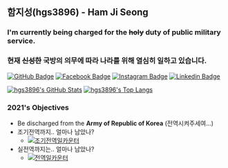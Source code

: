 ## 함지성(hgs3896) - Ham Ji Seong

### I'm currently being charged for the ~~holy~~ duty of **public military service**.
### 현재 ~~신성한~~ **국방의 의무**에 따라 나라를 위해 열심히 일하고 있습니다.

[![GitHub Badge](https://img.shields.io/badge/-GitHub-333?style=flat-square&logo=GitHub&logoColor=white&link=https://www.github.com/hgs3896)](https://www.github.com/hgs3896)
[![Facebook Badge](https://img.shields.io/badge/-Facebook-3b5998?style=flat-square&logo=facebook&logoColor=white&link=https://www.facebook.com/hgs3896)](https://www.facebook.com/hgs3896)
[![Instagram Badge](https://img.shields.io/badge/-Instagram-8a3ab9?style=flat-square&logo=Instagram&logoColor=white&link=https://www.instagram.com/ham_ji_seong/)](https://www.instagram.com/ham_ji_seong/)
[![Linkedin Badge](https://img.shields.io/badge/-LinkedIn-0e76a8?style=flat-square&logo=Linkedin&logoColor=white&link=https://www.linkedin.com/in/hgs3896/)](https://www.linkedin.com/in/hgs3896/)


[![hgs3896's GitHub Stats](https://github-readme-stats.vercel.app/api?username=hgs3896&count_private=true&cache_seconds=1800&show_icons=true&theme=dracula&locale=kr&hide=contribs)](https://github.com/anuraghazra/github-readme-stats) 
[![hgs3896's Top Langs](https://github-readme-stats.vercel.app/api/top-langs/?username=hgs3896&theme=dracula&locale=kr&layout=compact&cache_seconds=1800)](https://github.com/anuraghazra/github-readme-stats)

### 2021's Objectives

- Be discharged from the **Army of Republic of Korea** (전역시켜주세여...)
- 조기전역까지.. 얼마나 남았나?
  + [![조기전역일카운터](http://static-counter-image-server.herokuapp.com/2021/07/02)](http://static-counter-image-server.herokuapp.com/2021/07/02)
- 실전역까지는.. 얼마나 남았나?
  + [![전역일카운터](http://static-counter-image-server.herokuapp.com/2021/08/07)](http://static-counter-image-server.herokuapp.com/2021/08/07)
